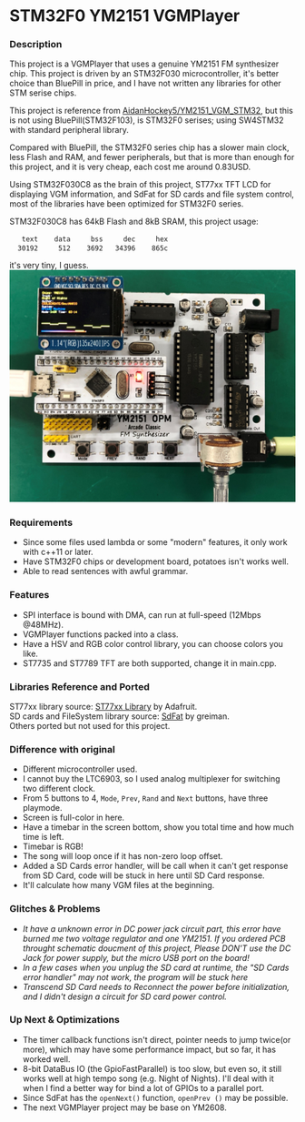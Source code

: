 # STM32F0 YM2151 VGMPlayer

### Description
This project is a VGMPlayer that uses a genuine YM2151 FM synthesizer chip. This project is driven by an STM32F030 microcontroller, it's better choice than BluePill in price, and I have not written any libraries for other STM serise chips.

This project is reference from [AidanHockey5/YM2151_VGM_STM32](https://github.com/AidanHockey5/YM2151_VGM_STM32), but this is not using BluePill(STM32F103), is STM32F0 serises; using SW4STM32 with standard peripheral library.

Compared with BluePill, the STM32F0 series chip has a slower main clock, less Flash and RAM, and fewer peripherals, but that is more than enough for this project, and it is very cheap, each cost me around 0.83USD.

Using STM32F030C8 as the brain of this project, ST77xx TFT LCD for displaying VGM information, and SdFat for SD cards and file system control, most of the libraries have been optimized for STM32F0 series.

STM32F030C8 has 64kB Flash and 8kB SRAM, this project usage:
```
   text	   data	    bss	    dec	    hex
  30192	    512	   3692	  34396	   865c
```
it's very tiny, I guess.
![Pic](https://github.com/happeneddr9/STM32F0-YM2151-VGMPlayer/blob/master/Schematic/Pictures/PCB_Done2.JPG)

### Requirements
- Since some files used lambda or some "modern" features, it only work with c++11 or later.
- Have STM32F0 chips or development board, potatoes isn't works well.
- Able to read sentences with awful grammar.

### Features
- SPI interface is bound with DMA, can run at full-speed (12Mbps @48MHz).
- VGMPlayer functions packed into a class.
- Have a HSV and RGB color control library, you can choose colors you like.
- ST7735 and ST7789 TFT are both supported, change it in main.cpp.

### Libraries Reference and Ported
ST77xx library source: [ST77xx Library](https://github.com/adafruit/Adafruit-ST7735-Library) by Adafruit. \
SD cards and FileSystem library source: [SdFat](https://github.com/greiman/SdFat) by greiman. \
Others ported but not used for this project. 

### Difference with original
- Different microcontroller used.
- I cannot buy the LTC6903, so I used analog multiplexer for switching two different clock.
- From 5 buttons to 4, `Mode`, `Prev`, `Rand` and `Next` buttons, have three playmode.
- Screen is full-color in here.
- Have a timebar in the screen bottom, show you total time and how much time is left.
- Timebar is RGB!
- The song will loop once if it has non-zero loop offset.
- Added a SD Cards error handler, will be call when it can't get response from SD Card, code will be stuck in here until SD Card response.
- It'll calculate how many VGM files at the beginning.

### Glitches & Problems
- *It have a unknown error in DC power jack circuit part, this error have burned me two voltage regulator and one YM2151. If you ordered PCB throught schematic doucment of this project, Please DON'T use the DC Jack for power supply, but the micro USB port on the board!*
- *In a few cases when you unplug the SD card at runtime, the "SD Cards error handler" may not work, the program will be stuck here*
- *Transcend SD Card needs to Reconnect the power before initialization, and I didn't design a circuit for SD card power control.*

### Up Next & Optimizations
- The timer callback functions isn't direct, pointer needs to jump twice(or more), which may have some performance impact, but so far, it has worked well.
- 8-bit DataBus IO (the GpioFastParallel) is too slow, but even so, it still works well at high tempo song (e.g. Night of Nights). I'll deal with it when I find a better way for bind a lot of GPIOs to a parallel port.
- Since SdFat has the `openNext()` function, `openPrev ()` may be possible.
- The next VGMPlayer project may be base on YM2608.

